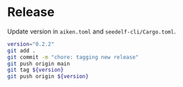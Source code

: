 # Release

Update version in `aiken.toml` and `seedelf-cli/Cargo.toml`.

```bash
version="0.2.2"
git add .
git commit -m "chore: tagging new release"
git push origin main
git tag ${version}
git push origin ${version}
```